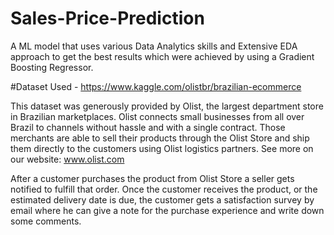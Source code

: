 # Sales-Price-Prediction
A ML model that uses various Data Analytics skills and Extensive EDA approach to get the best results which were achieved by using a Gradient Boosting Regressor.


#Dataset Used - https://www.kaggle.com/olistbr/brazilian-ecommerce

This dataset was generously provided by Olist, the largest department store in Brazilian marketplaces. Olist connects small businesses from all over Brazil to channels without hassle and with a single contract. Those merchants are able to sell their products through the Olist Store and ship them directly to the customers using Olist logistics partners. See more on our website: www.olist.com

After a customer purchases the product from Olist Store a seller gets notified to fulfill that order. Once the customer receives the product, or the estimated delivery date is due, the customer gets a satisfaction survey by email where he can give a note for the purchase experience and write down some comments.
